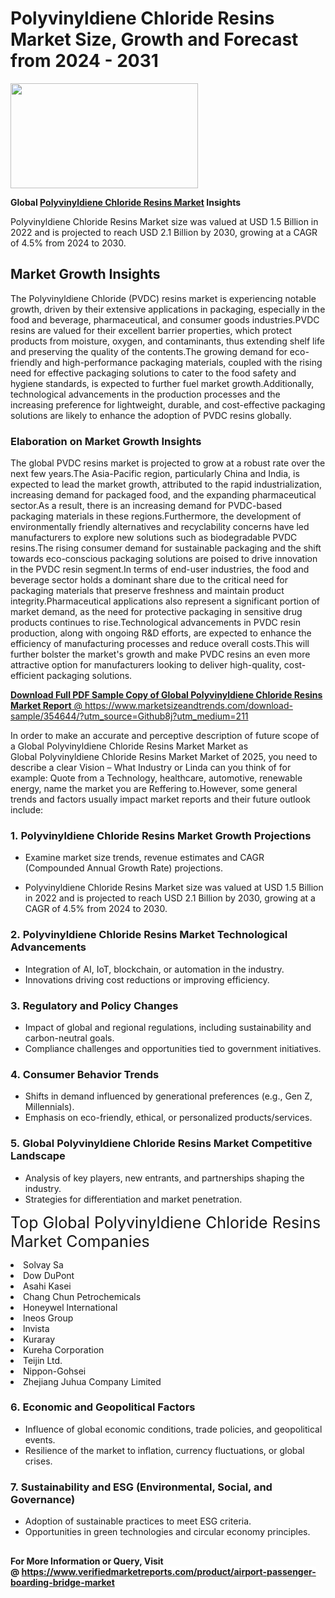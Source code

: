 <H1>Polyvinyldiene Chloride Resins Market Size, Growth and Forecast from 2024 - 2031</H1><img class="aligncenter size-medium wp-image-584254" src="https://thirdeyenews.in/wp-content/uploads/2024/09/Global-Market-Research-300x168.jpeg" alt="" width="300" height="168" /><p><strong>Global&nbsp;<a href="https://www.marketsizeandtrends.com/download-sample/354644/?utm_source=Github8j?utm_medium=211">Polyvinyldiene Chloride Resins Market</a> Insights</strong></p><p>Polyvinyldiene Chloride Resins Market size was valued at USD 1.5 Billion in 2022 and is projected to reach USD 2.1 Billion by 2030, growing at a CAGR of 4.5% from 2024 to 2030.</p><p><h2>Market Growth Insights</h2> The Polyvinyldiene Chloride (PVDC) resins market is experiencing notable growth, driven by their extensive applications in packaging, especially in the food and beverage, pharmaceutical, and consumer goods industries.PVDC resins are valued for their excellent barrier properties, which protect products from moisture, oxygen, and contaminants, thus extending shelf life and preserving the quality of the contents.The growing demand for eco-friendly and high-performance packaging materials, coupled with the rising need for effective packaging solutions to cater to the food safety and hygiene standards, is expected to further fuel market growth.Additionally, technological advancements in the production processes and the increasing preference for lightweight, durable, and cost-effective packaging solutions are likely to enhance the adoption of PVDC resins globally.<p><a href="#"></a></p> <h3>Elaboration on Market Growth Insights</h3> The global PVDC resins market is projected to grow at a robust rate over the next few years.The Asia-Pacific region, particularly China and India, is expected to lead the market growth, attributed to the rapid industrialization, increasing demand for packaged food, and the expanding pharmaceutical sector.As a result, there is an increasing demand for PVDC-based packaging materials in these regions.Furthermore, the development of environmentally friendly alternatives and recyclability concerns have led manufacturers to explore new solutions such as biodegradable PVDC resins.The rising consumer demand for sustainable packaging and the shift towards eco-conscious packaging solutions are poised to drive innovation in the PVDC resin segment.In terms of end-user industries, the food and beverage sector holds a dominant share due to the critical need for packaging materials that preserve freshness and maintain product integrity.Pharmaceutical applications also represent a significant portion of market demand, as the need for protective packaging in sensitive drug products continues to rise.Technological advancements in PVDC resin production, along with ongoing R&D efforts, are expected to enhance the efficiency of manufacturing processes and reduce overall costs.This will further bolster the market's growth and make PVDC resins an even more attractive option for manufacturers looking to deliver high-quality, cost-efficient packaging solutions.<p><a href="#"></p><p><span class=""><strong>Download Full PDF Sample Copy of Global Polyvinyldiene Chloride Resins Market Report</strong> @ <a href="https://www.marketsizeandtrends.com/download-sample/354644/?utm_source=Github8j?utm_medium=211" target="_blank">https://www.marketsizeandtrends.com/download-sample/354644/?utm_source=Github8j?utm_medium=211</a></span></p><p>In order to make an accurate and perceptive description of future scope of a Global&nbsp;Polyvinyldiene Chloride Resins Market Market as Global&nbsp;Polyvinyldiene Chloride Resins Market Market of 2025, you need to describe a clear Vision &ndash; What Industry or Linda can you think of for example: Quote from a Technology, healthcare, automotive, renewable energy, name the market you are Reffering to.However, some general trends and factors usually impact market reports and their future outlook include:</p><h3>1.&nbsp;<strong>Polyvinyldiene Chloride Resins Market Growth Projections</strong></h3><ul><li>Examine market size trends, revenue estimates and CAGR (Compounded Annual Growth Rate) projections.</li><li><p>Polyvinyldiene Chloride Resins Market size was valued at USD 1.5 Billion in 2022 and is projected to reach USD 2.1 Billion by 2030, growing at a CAGR of 4.5% from 2024 to 2030.</p></li></ul><h3>2.&nbsp;<strong>Polyvinyldiene Chloride Resins Market Technological Advancements</strong></h3><ul><li>Integration of AI, IoT, blockchain, or automation in the industry.</li><li>Innovations driving cost reductions or improving efficiency.</li></ul><h3>3.&nbsp;<strong>Regulatory and Policy Changes</strong></h3><ul><li>Impact of global and regional regulations, including sustainability and carbon-neutral goals.</li><li>Compliance challenges and opportunities tied to government initiatives.</li></ul><h3>4.&nbsp;<strong>Consumer Behavior Trends</strong></h3><ul><li>Shifts in demand influenced by generational preferences (e.g., Gen Z, Millennials).</li><li>Emphasis on eco-friendly, ethical, or personalized products/services.</li></ul><h3>5.&nbsp;<strong>Global Polyvinyldiene Chloride Resins Market Competitive Landscape</strong></h3><ul><li>Analysis of key players, new entrants, and partnerships shaping the industry.</li><li>Strategies for differentiation and market penetration.</li></ul><p data-pm-slice="1 1 []"><span style="color: inherit; font-family: inherit; font-size: 25px;">Top Global Polyvinyldiene Chloride Resins Market Companies</span></p><div class="" data-test-id=""><p><li>Solvay Sa</li><li> Dow DuPont</li><li> Asahi Kasei</li><li> Chang Chun Petrochemicals</li><li> Honeywel lnternational</li><li> lneos Group</li><li> lnvista</li><li> Kuraray</li><li> Kureha Corporation</li><li> Teijin Ltd.</li><li> Nippon-Gohsei</li><li> Zhejiang Juhua Company Limited</li></p></div><h3>6.&nbsp;<strong>Economic and Geopolitical Factors</strong></h3><ul><li>Influence of global economic conditions, trade policies, and geopolitical events.</li><li>Resilience of the market to inflation, currency fluctuations, or global crises.</li></ul><h3>7.&nbsp;<strong>Sustainability and ESG (Environmental, Social, and Governance)</strong></h3><ul><li>Adoption of sustainable practices to meet ESG criteria.</li><li>Opportunities in green technologies and circular economy principles.</li></ul><h2><strong style="font-size: 14px;">For More Information or Query, Visit @&nbsp;</strong><a style="background-color: #ffffff; font-size: 14px;" href="https://www.marketsizeandtrends.com/report/polyvinyldiene-chloride-resins-market/" target="_blank">https://www.verifiedmarketreports.com/product/airport-passenger-boarding-bridge-market</a></h2>